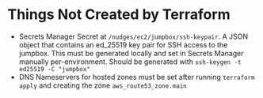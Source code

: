 # Things Not Created by Terraform

- Secrets Manager Secret at `/nudges/ec2/jumpbox/ssh-keypair`.  A JSON object that contains an ed_25519 key pair for SSH access to the jumpbox.  This must be generated locally and set in Secrets Manager manually per-environment.  Should be generated with `ssh-keygen -t ed25519 -C "jumpbox"`
- DNS Nameservers for hosted zones must be set after running `terraform apply` and creating the zone `aws_route53_zone.main`
